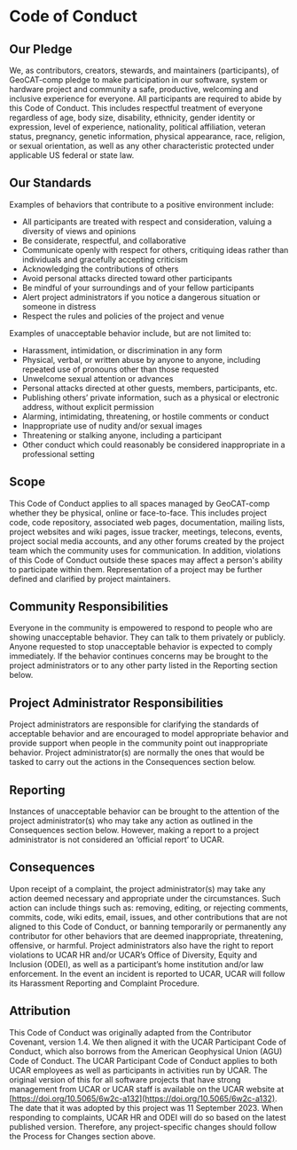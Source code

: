 # Code of Conduct

## Our Pledge

We, as contributors, creators, stewards, and maintainers (participants), of GeoCAT-comp pledge to make participation in our software, system or hardware project and community a safe, productive, welcoming and inclusive experience for everyone. All participants are required to abide by this Code of Conduct. This includes respectful treatment of everyone regardless of age, body size, disability, ethnicity, gender identity or expression, level of experience, nationality, political affiliation, veteran status, pregnancy, genetic information, physical appearance, race, religion, or sexual orientation, as well as any other characteristic protected under applicable US federal or state law.

## Our Standards

Examples of behaviors that contribute to a positive environment include:

- All participants are treated with respect and consideration, valuing a diversity of views and opinions
- Be considerate, respectful, and collaborative
- Communicate openly with respect for others, critiquing ideas rather than individuals and gracefully accepting criticism
- Acknowledging the contributions of others
- Avoid personal attacks directed toward other participants
- Be mindful of your surroundings and of your fellow participants
- Alert project administrators if you notice a dangerous situation or someone in distress
- Respect the rules and policies of the project and venue

Examples of unacceptable behavior include, but are not limited to:

- Harassment, intimidation, or discrimination in any form
- Physical, verbal, or written abuse by anyone to anyone, including repeated use of pronouns other than those requested
- Unwelcome sexual attention or advances
- Personal attacks directed at other guests, members, participants, etc.
- Publishing others’ private information, such as a physical or electronic address, without explicit permission
- Alarming, intimidating, threatening, or hostile comments or conduct
- Inappropriate use of nudity and/or sexual images
- Threatening or stalking anyone, including a participant
- Other conduct which could reasonably be considered inappropriate in a professional setting

## Scope

This Code of Conduct applies to all spaces managed by GeoCAT-comp whether they be physical, online or face-to-face. This includes project code, code repository, associated web pages, documentation, mailing lists, project websites and wiki pages, issue tracker, meetings, telecons, events, project social media accounts, and any other forums created by the project team which the community uses for communication. In addition, violations of this Code of Conduct outside these spaces may affect a person's ability to participate within them. Representation of a project may be further defined and clarified by project maintainers.

## Community Responsibilities

Everyone in the community is empowered to respond to people who are showing unacceptable behavior. They can talk to them privately or publicly. Anyone requested to stop unacceptable behavior is expected to comply immediately. If the behavior continues concerns may be brought to the project administrators or to any other party listed in the Reporting section below.

## Project Administrator Responsibilities

Project administrators are responsible for clarifying the standards of acceptable behavior and are encouraged to model appropriate behavior and provide support when people in the community point out inappropriate behavior. Project administrator(s) are normally the ones that would be tasked to carry out the actions in the Consequences section below.

## Reporting

Instances of unacceptable behavior can be brought to the attention of the project administrator(s) who may take any action as outlined in the Consequences section below. However, making a report to a project administrator is not considered an ‘official report’ to UCAR.

## Consequences

Upon receipt of a complaint, the project administrator(s) may take any action deemed necessary and appropriate under the circumstances. Such action can include things such as: removing, editing, or rejecting comments, commits, code, wiki edits, email, issues, and other contributions that are not aligned to this Code of Conduct, or banning temporarily or permanently any contributor for other behaviors that are deemed inappropriate, threatening, offensive, or harmful. Project administrators also have the right to report violations to UCAR HR and/or UCAR’s Office of Diversity, Equity and Inclusion (ODEI), as well as a participant’s home institution and/or law enforcement. In the event an incident is reported to UCAR, UCAR will follow its Harassment Reporting and Complaint Procedure.

## Attribution

This Code of Conduct was originally adapted from the Contributor Covenant, version 1.4. We then aligned it with the UCAR Participant Code of Conduct, which also borrows from the American Geophysical Union (AGU) Code of Conduct. The UCAR Participant Code of Conduct applies to both UCAR employees as well as participants in activities run by UCAR. The original version of this for all software projects that have strong management from UCAR or UCAR staff is available on the UCAR website at [https://doi.org/10.5065/6w2c-a132](https://doi.org/10.5065/6w2c-a132). The date that it was adopted by this project was 11 September 2023. When responding to complaints, UCAR HR and ODEI will do so based on the latest published version. Therefore, any project-specific changes should follow the Process for Changes section above.
